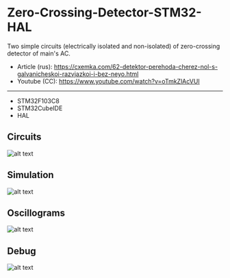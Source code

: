 # Zero-Crossing-Detector-STM32-HAL
Two simple circuits (electrically isolated and non-isolated) of zero-crossing detector of main's AC.
* Article (rus): https://cxemka.com/62-detektor-perehoda-cherez-nol-s-galvanicheskoi-razvjazkoi-i-bez-neyo.html
* Youtube (CC): https://www.youtube.com/watch?v=oTmkZlAcVUI
___
* STM32F103C8
* STM32CubeIDE
* HAL
 ## Circuits
  ![alt text](https://cxemka.com/upload/art/zero%20cross/git/cx1.png)
 ## Simulation
 ![alt text](https://cxemka.com/upload/art/zero%20cross/git/big.png)
 ## Oscillograms
   ![alt text](https://cxemka.com/upload/art/zero%20cross/git/oscl.jpg)
 ## Debug
  ![alt text](https://cxemka.com/upload/art/zero%20cross/git/test.png)
